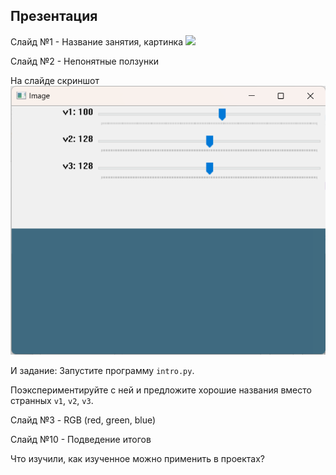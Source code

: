 ## Презентация

Слайд №1 - Название занятия, картинка ![](https://cs11.pikabu.ru/post_img/big/2020/10/08/3/1602126928171838897.jpg)

Слайд №2 - Непонятные ползунки

На слайде скриншот ![](https://github.com/vv73/ColorsOpenCV/raw/master/_common_res/intro.png)

И задание: Запустите программу `intro.py`. 

Поэкспериментируйте с ней и предложите хорошие названия вместо странных `v1`, `v2`, `v3`.

Слайд №3 - RGB (red, green, blue)

Слайд №10 - Подведение итогов

Что изучили, как изученное можно применить в проектах?
